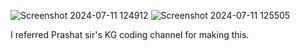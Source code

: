 ![Screenshot 2024-07-11 124912](https://github.com/Avinash23072003/9-Myntra-Clone/assets/96964693/f152779f-7acf-4eca-8d08-fe201756e204)
![Screenshot 2024-07-11 125505](https://github.com/Avinash23072003/9-Myntra-Clone/assets/96964693/366427c8-cd2b-457f-bc70-09e4dd9b640c)


I referred Prashat sir's KG coding channel for making this.



